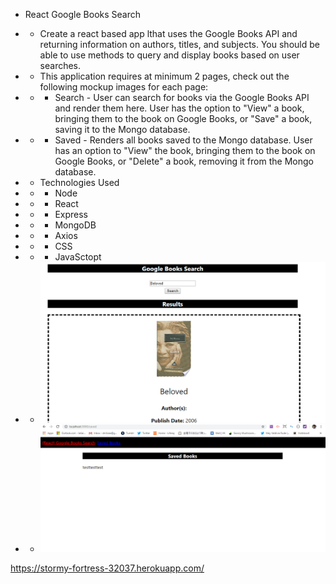 * React Google Books Search

* * Create a react based app lthat uses the Google Books API and returning information on authors, titles, and subjects. You should be able to use methods to query and display books based on user searches.

* * This application requires at minimum 2 pages, check out the following mockup images for each page:

 * * * Search - User can search for books via the Google Books API and render them here. User has the option to "View" a book, bringing them to the book on Google Books, or "Save" a book, saving it to the Mongo database.

* * * Saved - Renders all books saved to the Mongo database. User has an option to "View" the book, bringing them to the book on Google Books, or "Delete" a book, removing it from the Mongo database.

* * Technologies Used

* * * Node 
* * * React
* * * Express
* * * MongoDB
* * * Axios
* * * CSS
* * * JavaSctopt

* * ![alt text](img/img1.png "Description goes here")
* * ![alt text](img/img2.png "Description goes here")

https://stormy-fortress-32037.herokuapp.com/